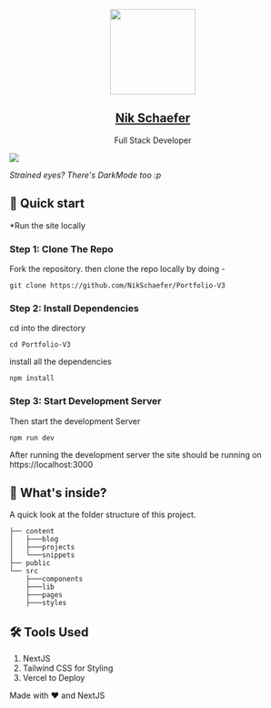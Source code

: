 <p align="center">
<img width="150" src="https://nikschaefer.com/developer.svg" />
</p>

<h2 align="center"><a href="https://nikschaefer.com/">Nik Schaefer</a></h2>

<p align="center">Full Stack Developer</p>

<img src="https://nikschaefer.com/site.JPG" />

_Strained eyes? There's DarkMode too :p_

## 🚀 Quick start
*Run the site locally

### Step 1: Clone The Repo

Fork the repository. then clone the repo locally by doing -

```
git clone https://github.com/NikSchaefer/Portfolio-V3
```

### Step 2: Install Dependencies

cd into the directory

```
cd Portfolio-V3
```

install all the dependencies

```
npm install
```

### Step 3: Start Development Server

Then start the development Server

```
npm run dev
```

After running the development server the site should be running on https://localhost:3000

## 📂 What's inside?
A quick look at the folder structure of this project.

```
├── content
│   ├───blog
│   ├───projects
│   └───snippets
├── public
└── src
    ├───components
    ├───lib
    ├───pages
    ├───styles
```

## 🛠️ Tools Used
1. NextJS
1. Tailwind CSS for Styling
1. Vercel to Deploy

Made with ❤️ and NextJS
